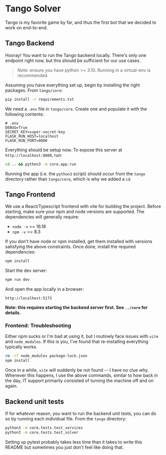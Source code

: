 # Tango Solver

Tango is my favorite game by far, and thus the first bot that we decided to work on end-to-end.

## Tango Backend

Hooray! You want to run the Tango backend locally. There's only one endpoint right now, but this should be sufficient for our use cases.

> Note: ensure you have python >= 3.10. Running in a virtual-env is recommended.

Assuming you have everything set up, begin by installing the right packages. From `tango/core`:

```bash
pip install -r requirements.txt
```

We need a `.env` file in `tango/core`. Create one and populate it with the following contents:

```
# .env
DEBUG=True
SECRET_KEY=super-secret-key
FLASK_RUN_HOST=localhost
FLASK_RUN_PORT=8000
```

Everything should be setup now. To expose this server at `http://localhost:8000`, run:

```bash
cd .. && python3 -m core.app.run
```

Running the app (i.e. the `python3` script) should occur from the `tango` directory rather than `tango/core`, which is why we added a `cd`.

## Tango Frontend

We use a React/Typescript frontend with vite for building the project. Before starting, make sure your npm and node versions are supported. The dependencies will generally require:
- `node -v` >= 16.18
- `npm -v` >= 8.3

If you don't have node or npm installed, get them installed with versions satisfying the above constraints. Once done, install the required dependencies:

```bash
npm install
```

Start the dev server:

```bash
npm run dev
```

And open the app locally in a browser:

```
http://localhost:5173
```

**Note: this requires starting the backend server first. See `../core` for details.**

### Frontend: Troubleshooting

Either npm sucks or I'm bad at using it, but I routinely face issues with `vite` and `node_modules`. If this is you, I've found that re-installing everything typically works.

```bash
rm -rf node_modules package-lock.json
npm install
```

Once in a while, `vite` will suddenly be not found -- I have no clue why. Whenever this happens, I use the above commands, similar to how back in the day, IT support primarily consisted of turning the machine off and on again.

## Backend unit tests

If for whatever reason, you want to run the backend unit tests, you can do so by running each individual file. From the `tango` directory:

```bash
python3 -m core.tests.test_services
python3 -m core.tests.test_solver
```

Setting up pytest probably takes less time than it takes to write this README but sometimes you just don't feel like doing that.
